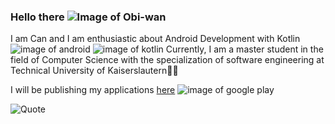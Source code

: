 
### Hello there ![Image of Obi-wan](https://emojis.slackmojis.com/emojis/images/1616449264/23394/kenobi.gif?1616449264)

I am Can and I am enthusiastic about Android Development with Kotlin ![image of android](https://img.icons8.com/color/24/000000/android-os.png) ![image of kotlin](https://img.icons8.com/color/24/000000/kotlin.png)
Currently, I am a master student in the field of Computer Science with the specialization of software engineering at Technical University of Kaiserslautern👨‍🎓

I will be publishing my applications [here](https://play.google.com/store/apps/developer?id=Can+Önal) ![image of google play](https://img.icons8.com/color-glass/24/000000/google-play.png)


![Quote](https://github-readme-quotes.herokuapp.com/quote?theme=tokyonight&animation=default&layout=default&font=default)


<!--
**canonall/canonall** is a ✨ _special_ ✨ repository because its `README.md` (this file) appears on your GitHub profile.

Here are some ideas to get you started:

- 🔭 I’m currently working on ...
- 🌱 I’m currently learning ...
- 👯 I’m looking to collaborate on ...
- 🤔 I’m looking for help with ...
- 💬 Ask me about ...
- 📫 How to reach me: ...
- 😄 Pronouns: ...
- ⚡ Fun fact: ...
-->
